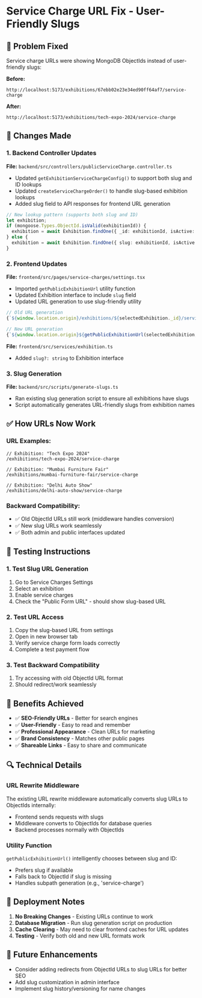# Service Charge URL Fix - User-Friendly Slugs

## 🎯 **Problem Fixed**
Service charge URLs were showing MongoDB ObjectIds instead of user-friendly slugs:

**Before:**
```
http://localhost:5173/exhibitions/67ebb02e23e34ed90ff64af7/service-charge
```

**After:**
```
http://localhost:5173/exhibitions/tech-expo-2024/service-charge
```

## 🔧 **Changes Made**

### **1. Backend Controller Updates**
**File:** `backend/src/controllers/publicServiceCharge.controller.ts`

- Updated `getExhibitionServiceChargeConfig()` to support both slug and ID lookups
- Updated `createServiceChargeOrder()` to handle slug-based exhibition lookups
- Added slug field to API responses for frontend URL generation

```typescript
// New lookup pattern (supports both slug and ID)
let exhibition;
if (mongoose.Types.ObjectId.isValid(exhibitionId)) {
  exhibition = await Exhibition.findOne({ _id: exhibitionId, isActive: true });
} else {
  exhibition = await Exhibition.findOne({ slug: exhibitionId, isActive: true });
}
```

### **2. Frontend Updates**
**File:** `frontend/src/pages/service-charges/settings.tsx`

- Imported `getPublicExhibitionUrl` utility function
- Updated Exhibition interface to include `slug` field
- Updated URL generation to use slug-friendly utility

```typescript
// Old URL generation
{`${window.location.origin}/exhibitions/${selectedExhibition._id}/service-charge`}

// New URL generation
{`${window.location.origin}${getPublicExhibitionUrl(selectedExhibition, 'service-charge')}`}
```

**File:** `frontend/src/services/exhibition.ts`

- Added `slug?: string` to Exhibition interface

### **3. Slug Generation**
**File:** `backend/src/scripts/generate-slugs.ts`

- Ran existing slug generation script to ensure all exhibitions have slugs
- Script automatically generates URL-friendly slugs from exhibition names

## ✅ **How URLs Now Work**

### **URL Examples:**
```
// Exhibition: "Tech Expo 2024"
/exhibitions/tech-expo-2024/service-charge

// Exhibition: "Mumbai Furniture Fair"
/exhibitions/mumbai-furniture-fair/service-charge

// Exhibition: "Delhi Auto Show"
/exhibitions/delhi-auto-show/service-charge
```

### **Backward Compatibility:**
- ✅ Old ObjectId URLs still work (middleware handles conversion)
- ✅ New slug URLs work seamlessly
- ✅ Both admin and public interfaces updated

## 🧪 **Testing Instructions**

### **1. Test Slug URL Generation**
1. Go to Service Charges Settings
2. Select an exhibition
3. Enable service charges
4. Check the "Public Form URL" - should show slug-based URL

### **2. Test URL Access**
1. Copy the slug-based URL from settings
2. Open in new browser tab
3. Verify service charge form loads correctly
4. Complete a test payment flow

### **3. Test Backward Compatibility**
1. Try accessing with old ObjectId URL format
2. Should redirect/work seamlessly

## 🎯 **Benefits Achieved**

- ✅ **SEO-Friendly URLs** - Better for search engines
- ✅ **User-Friendly** - Easy to read and remember
- ✅ **Professional Appearance** - Clean URLs for marketing
- ✅ **Brand Consistency** - Matches other public pages
- ✅ **Shareable Links** - Easy to share and communicate

## 🔍 **Technical Details**

### **URL Rewrite Middleware**
The existing URL rewrite middleware automatically converts slug URLs to ObjectIds internally:
- Frontend sends requests with slugs
- Middleware converts to ObjectIds for database queries
- Backend processes normally with ObjectIds

### **Utility Function**
`getPublicExhibitionUrl()` intelligently chooses between slug and ID:
- Prefers slug if available
- Falls back to ObjectId if slug is missing
- Handles subpath generation (e.g., 'service-charge')

## 🚀 **Deployment Notes**

1. **No Breaking Changes** - Existing URLs continue to work
2. **Database Migration** - Run slug generation script on production
3. **Cache Clearing** - May need to clear frontend caches for URL updates
4. **Testing** - Verify both old and new URL formats work

## 📝 **Future Enhancements**

- Consider adding redirects from ObjectId URLs to slug URLs for better SEO
- Add slug customization in admin interface
- Implement slug history/versioning for name changes 